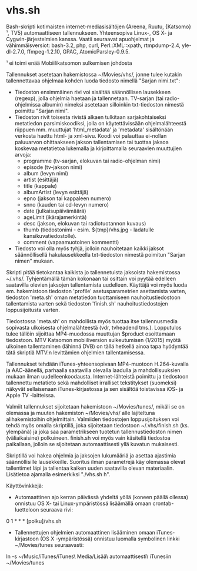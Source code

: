 vhs.sh
======

Bash-skripti kotimaisten internet-mediasisältöjen (Areena, Ruutu, {Katsomo}¹, TV5) automaattiseen tallennukseen. Yhteensopiva Linux-, OS X- ja Cygwin-järjestelmien kanssa. Vaatii seuraavat apuohjelmat ja vähimmäisversiot: bash-3.2, php, curl, Perl::XML::xpath, rtmpdump-2.4, yle-dl-2.7.0, ffmpeg-1.2.10, GPAC, AtomicParsley-0.9.5.

 ¹ ei toimi enää Mobiilikatsomon sulkemisen johdosta

Tallennukset asetetaan hakemistossa ~/Movies/vhs/, jonne tulee kutakin tallennettavaa ohjelmaa kohden luoda tiedosto nimellä "Sarjan nimi.txt":
- Tiedoston ensimmäinen rivi voi sisältää säännöllisen lausekkeen (regexp), jolla ohjelmia haetaan ja tallennetaan. TV-sarjan (tai radio-ohjelmissa albumin) nimeksi asetetaan silloinkin txt-tiedoston nimestä poimittu "Sarjan nimi".
- Tiedoston rivit toisesta rivistä alkaen tulkitaan sarjakohtaiseksi metatiedon parsimiskoodiksi, jolla on käytettävissään ohjelmalähteestä riippuen mm. muuttujat 'html_metadata' ja 'metadata' sisältönään verkosta haettu html- ja xml-sivu. Koodi voi palauttaa ei-nollan paluuarvon ohittaakseen jakson tallentamisen tai tuottaa jaksoa koskevaa metatietoa lukemalla ja kirjoittamalla seuraavien muuttujien arvoja:
  - programme (tv-sarjan, elokuvan tai radio-ohjelman nimi)
  - episode (tv-jakson nimi)
  - album (levyn nimi)
  - artist (esittäjä)
  - title (kappale)
  - albumArtist (levyn esittäjä)
  - epno (jakson tai kappaleen numero)
  - snno (kauden tai cd-levyn numero)
  - date (julkaisupäivämäärä)
  - ageLimit (ikärajamerkintä)
  - desc (jakson, elokuvan tai radiotuotannon kuvaus)
  - thumb (tiedostonimi - esim. ${tmp}/vhs.jpg - ladatulle kansikuvatiedostolle).
  - comment (vapaamuotoinen kommentti)
- Tiedosto voi olla myös tyhjä, jolloin nauhoitetaan kaikki jaksot säännöllisellä hakulausekkeella txt-tiedoston nimestä poimitun "Sarjan nimen" mukaan.

Skripti pitää tietokantaa kaikista jo tallennetuista jaksoista hakemistossa ~/.vhs/. Tyhjentämällä tämän kokonaan tai osittain voi pyytää edelleen saatavilla olevien jaksojen tallentamista uudelleen. Käyttäjä voi myös luoda em. hakemistoon tiedoston 'profile' asetusparametrien asettamista varten, tiedoston 'meta.sh' oman metatiedon tuottamiseen nauhoitustiedostoon tallentamista varten sekä tiedoston 'finish.sh' nauhoitustiedostojen loppusijoitusta varten.

Tiedostossa 'meta.sh' on mahdollista myös tuottaa itse tallennusmedia sopivasta ulkoisesta ohjelmalähteestä (vdr, tvheadend tms.). Lopputulos tulee tällöin sijoittaa MP4-muodossa muuttujan $product osoittamaan tiedostoon. MTV Katsomon mobiiliversion sulkeutumisen (1/2015) myötä ulkoinen tallentaminen (lähinnä DVB) on tällä hetkellä ainoa tapa hyödyntää tätä skriptiä MTV:n levittämien ohjelmien tallentamisessa.

Tallennukset tehdään iTunes-yhteensopivaan MP4-muotoon H.264-kuvalla ja AAC-äänellä, parhaalla saatavilla olevalla laadulla ja mahdollisuuksien mukaan ilman uudelleenkoodausta. Internet-lähteistä poimittu ja tiedostoon tallennettu metatieto sekä mahdolliset irralliset tekstitykset (suomeksi) näkyvät sellaisenaan iTunes-kirjastossa ja sen sisältöä toistavissa iOS- ja Apple TV -laitteissa.

Valmiit tallennukset sijoitetaan hakemistoon ~/Movies/tunes/, mikäli se on olemassa ja muuten hakemiston ~/Movies/vhs/ alle lajiteltuna alihakemistoihin ohjelmittain. Valmiiden tiedostojen loppusijoituksen voi tehdä myös omalla skriptillä, joka sijoitetaan tiedostoon ~/.vhs/finish.sh (ks. ylempänä) ja joka saa parametrikseen tuotetun tallennustiedoston nimen (väliaikaisine) polkuineen. finish.sh voi myös vain käsitellä tiedostoa paikallaan, jolloin se sijoitetaan automaattisesti yllä kuvatun mukaisesti.

Skriptillä voi hakea ohjelmia ja jaksojen lukumääriä ja asettaa ajastimia säännöllisille lausekkeille. Suoritus ilman parametrejä käy olemassa olevat tallentimet läpi ja tallentaa kaiken uuden saatavilla olevan materiaalin. Lisätietoa ajamalla esimerkiksi "./vhs.sh h".

Käyttövinkkejä:
- Automaattinen ajo kerran päivässä yhdeltä yöllä (koneen päällä ollessa) onnistuu OS X- tai Linux-ympäristössä lisäämällä omaan crontab-luetteloon seuraava rivi:

0 1 * * * [polku]/vhs.sh
- Tallennettujen ohjelmien automaattinen lisääminen omaan iTunes-kirjastoon (OS X -ympäristössä) onnistuu luomalla symbolinen linkki ~/Movies/tunes seuraavasti:

ln -s ~/Music/iTunes/iTunes\ Media/Lisää\ automaattisesti\ iTunesiin ~/Movies/tunes
